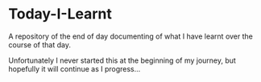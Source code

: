 # Today-I-Learnt
A repository of the end of day documenting of what I have learnt over the course of that day.

Unfortunately I never started this at the beginning of my journey, but hopefully it will continue as I progress...

